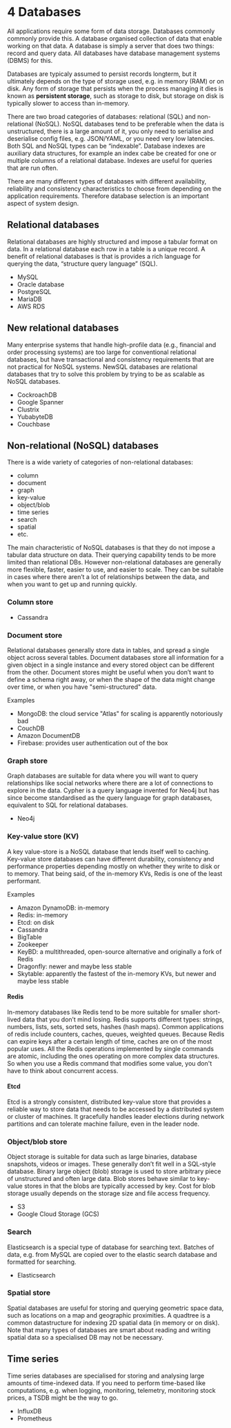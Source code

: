 # 4 Databases

All applications require some form of data storage.
Databases commonly commonly provide this.
A database organised collection of data that enable working on that data.
A database is simply a server that does two things: record and query data.
All databases have database management systems (DBMS) for this.

Databases are typicaly assumed to persist records longterm, but it ultimately depends on the type of storage used, e.g. in memory (RAM) or on disk.
Any form of storage that persists when the process managing it dies is known as **persistent storage**, such as storage to disk, but storage on disk is typically slower to access than in-memory.

There are two broad categories of databases: relational (SQL) and non-relational (NoSQL).
NoSQL databases tend to be preferable when the data is unstructured, there is a large amount of it, you only need to serialise and deserialise config files, e.g. JSON/YAML, or you need very low latencies.
Both SQL and NoSQL types can be “indexable”.
Database indexes are auxiliary data structures, for example an index cabe be created for one or multiple columns of a relational database.
Indexes are useful for queries that are run often.

There are many different types of databases with different availability, reliability and consistency characteristics to choose from depending on the application requirements.
Therefore database selection is an important aspect of system design.

## Relational databases

Relational databases are highly structured and impose a tabular format on data.
In a relational database each row in a table is a unique record.
A benefit of relational databases is that is provides a rich language for querying the data, “structure query language” (SQL).

- MySQL
- Oracle database
- PostgreSQL
- MariaDB
- AWS RDS

## New relational databases

Many enterprise systems that handle high-profile data (e.g., financial and order processing systems) are too large for conventional relational databases, but have transactional and consistency requirements that are not practical for NoSQL systems.
NewSQL databases are relational databases that try to solve this problem by trying to be as scalable as NoSQL databases.

- CockroachDB
- Google Spanner
- Clustrix
- YubabyteDB
- Couchbase

## Non-relational (NoSQL) databases

There is a wide variety of  categories of non-relational databases:

- column
- document
- graph
- key-value
- object/blob
- time series
- search
- spatial
- etc.

The main characteristic of NoSQL databases is that they do not impose a tabular data structure on data.
Their querying capability tends to be more limited than relational DBs.
However non-relational databases are generally more flexible, faster, easier to use, and easier to scale.
They can be suitable in cases where there aren’t a lot of relationships between the data, and when you want to get up and running quickly.

### Column store

- Cassandra

### Document store

Relational databases generally store data in tables, and spread a single object across several tables.
Document databases store all information for a given object in a single instance and every stored object can be different from the other.
Document stores might be useful when you don’t want to define a schema right away, or when the shape of the data might change over time, or when you have "semi-structured" data.

Examples

- MongoDB: the cloud service "Atlas" for scaling is apparently notoriously bad
- CouchDB
- Amazon DocumentDB
- Firebase: provides user authentication out of the box

### Graph store

Graph databases are suitable for data where you will want to query relationships like social networks where there are a lot of connections to explore in the data.
Cypher is a query language invented for Neo4j but has since become standardised as the query language for graph databases, equivalent to SQL for relational databases.

- Neo4j

### Key-value store (KV)

A key value-store is a NoSQL database that lends itself well to caching.
Key-value store databases can have different durability, consistency and performance properties depending mostly on whether they write to disk or to memory.
That being said, of the in-memory KVs, Redis is one of the least performant.

Examples

- Amazon DynamoDB: in-memory
- Redis: in-memory
- Etcd: on disk
- Cassandra
- BigTable
- Zookeeper
- KeyBD: a multithreaded, open-source alternative and originally a fork of Redis
- Dragonfly: newer and maybe less stable
- Skytable: apparently the fastest of the in-memory KVs, but newer and maybe less stable

#### Redis

In-memory databases like Redis tend to be more suitable for smaller short-lived data that you don’t mind losing.
Redis supports different types: strings, numbers, lists, sets, sorted sets, hashes (hash maps).
Common applications of redis include counters, caches, queues, weighted queues.
Because Redis can expire keys after a certain length of time, caches are on of the most popular uses.
All the Redis operations implemented by single commands are atomic, including the ones operating on more complex data structures.
So when you use a Redis command that modifies some value, you don't have to think about concurrent access.

#### Etcd

Etcd is a strongly consistent, distributed key-value store that provides a reliable way to store data that needs to be accessed by a distributed system or cluster of machines. It gracefully handles leader elections during network partitions and can tolerate machine failure, even in the leader node.

### Object/blob store

Object storage is suitable for data such as large binaries, database snapshots, videos or images.
These generally don’t fit well in a SQL-style database.
Binary large object (blob) storage is used to store arbitrary piece of unstructured and often large data.
Blob stores behave similar to key-value stores in that the blobs are typically accessed by key.
Cost for blob storage usually depends on the storage size and file access frequency.

- S3
- Google Cloud Storage (GCS)

### Search

Elasticsearch is a special type of database for searching text.
Batches of data, e.g. from MySQL are copied over to the elastic search database and formatted for searching.

- Elasticsearch

### Spatial store

Spatial databases are useful for storing and querying geometric space data, such as locations on a map and geographic proximities.
A quadtree is a common datastructure for indexing 2D spatial data (in memory or on disk).
Note that many types of databases are smart about reading and writing spatial data so a specialised DB may not be necessary.

## Time series

Time series databases are specialised for storing and analysing large amounts of time-indexed data.
If you need to perform time-based like computations, e.g. when logging, monitoring, telemetry, monitoring stock prices, a TSDB might be the way to go.

- InfluxDB
- Prometheus
